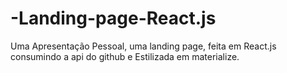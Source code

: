 # -Landing-page-React.js
Uma Apresentação Pessoal, uma landing page, feita em React.js consumindo a api do github e  Estilizada em materialize. 
